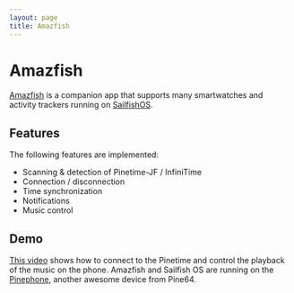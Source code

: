 ```yaml
---
layout: page
title: Amazfish
---
```


# Amazfish
[Amazfish](https://openrepos.net/content/piggz/amazfish) is a companion app that supports many smartwatches and activity trackers running on [SailfishOS](https://sailfishos.org/).

## Features
The following features are implemented:
 - Scanning & detection of Pinetime-JF / InfiniTime
 - Connection / disconnection
 - Time synchronization
 - Notifications
 - Music control

## Demo
[This video](https://seafile.codingfield.com/f/21c5d023452740279e36/) shows how to connect to the Pinetime and control the playback of the music on the phone.
Amazfish and Sailfish OS are running on the [Pinephone](https://www.pine64.org/pinephone/), another awesome device from Pine64.
